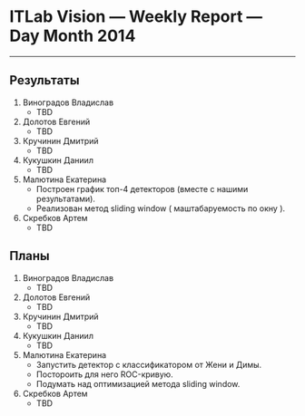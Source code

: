 # ITLab Vision — Weekly Report — Day Month 2014

----------------

## Результаты

  1. Виноградов Владислав
     - TBD
  1. Долотов Евгений
     - TBD
  1. Кручинин Дмитрий
     - TBD
  1. Кукушкин Даниил
     - TBD
  1. Малютина Екатерина
     - Построен график топ-4 детекторов (вместе с нашими результатами).
     - Реализован метод sliding window ( маштабаруемость по окну ).
  1. Скребков Артем
     - TBD

## Планы

  1. Виноградов Владислав
     - TBD
  1. Долотов Евгений
     - TBD
  1. Кручинин Дмитрий
     - TBD
  1. Кукушкин Даниил
     - TBD
  1. Малютина Екатерина
     - Запустить детектор с классификатором от Жени и Димы.
     - Постороить для него ROC-кривую.
     - Подумать над оптимизацией метода sliding window.
  1. Скребков Артем
     - TBD
